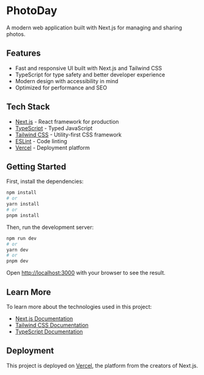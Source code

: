 # PhotoDay

A modern web application built with Next.js for managing and sharing photos.

## Features

- Fast and responsive UI built with Next.js and Tailwind CSS
- TypeScript for type safety and better developer experience
- Modern design with accessibility in mind
- Optimized for performance and SEO

## Tech Stack

- [Next.js](https://nextjs.org/) - React framework for production
- [TypeScript](https://www.typescriptlang.org/) - Typed JavaScript
- [Tailwind CSS](https://tailwindcss.com/) - Utility-first CSS framework
- [ESLint](https://eslint.org/) - Code linting
- [Vercel](https://vercel.com/) - Deployment platform

## Getting Started

First, install the dependencies:

```bash
npm install
# or
yarn install
# or
pnpm install
```

Then, run the development server:

```bash
npm run dev
# or
yarn dev
# or
pnpm dev
```

Open [http://localhost:3000](http://localhost:3000) with your browser to see the result.

## Learn More

To learn more about the technologies used in this project:

- [Next.js Documentation](https://nextjs.org/docs)
- [Tailwind CSS Documentation](https://tailwindcss.com/docs)
- [TypeScript Documentation](https://www.typescriptlang.org/docs/)

## Deployment

This project is deployed on [Vercel](https://vercel.com/), the platform from the creators of Next.js.
